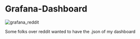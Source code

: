 # Grafana-Dashboard
![grafana_reddit](https://user-images.githubusercontent.com/111394221/189401194-6232b40e-e354-4938-8ecc-033771f1584e.png)

Some folks over reddit wanted to have the .json of my dashboard

